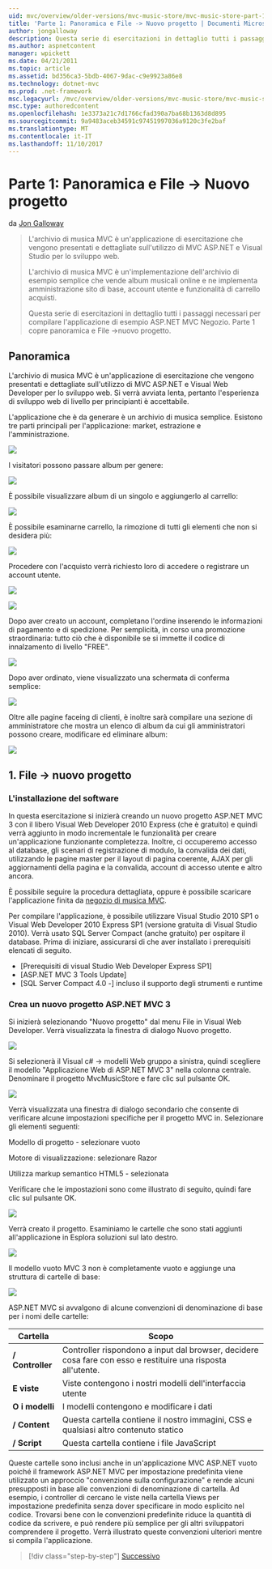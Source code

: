 ```yaml
---
uid: mvc/overview/older-versions/mvc-music-store/mvc-music-store-part-1
title: 'Parte 1: Panoramica e File -> Nuovo progetto | Documenti Microsoft'
author: jongalloway
description: Questa serie di esercitazioni in dettaglio tutti i passaggi necessari per compilare l'applicazione di esempio ASP.NET MVC Negozio. Viene illustrato come parte 1 Panoramica e File -> Nuovo progetto.
ms.author: aspnetcontent
manager: wpickett
ms.date: 04/21/2011
ms.topic: article
ms.assetid: bd356ca3-5bdb-4067-9dac-c9e9923a86e8
ms.technology: dotnet-mvc
ms.prod: .net-framework
msc.legacyurl: /mvc/overview/older-versions/mvc-music-store/mvc-music-store-part-1
msc.type: authoredcontent
ms.openlocfilehash: 1e3373a21c7d1766cfad390a7ba68b1363d8d895
ms.sourcegitcommit: 9a9483aceb34591c97451997036a9120c3fe2baf
ms.translationtype: MT
ms.contentlocale: it-IT
ms.lasthandoff: 11/10/2017
---
```

<a name="part-1-overview-and-file-new-project"></a>Parte 1: Panoramica e File -> Nuovo progetto
====================
da [Jon Galloway](https://github.com/jongalloway)

> L'archivio di musica MVC è un'applicazione di esercitazione che vengono presentati e dettagliate sull'utilizzo di MVC ASP.NET e Visual Studio per lo sviluppo web.  
>   
> L'archivio di musica MVC è un'implementazione dell'archivio di esempio semplice che vende album musicali online e ne implementa amministrazione sito di base, account utente e funzionalità di carrello acquisti.  
>   
> Questa serie di esercitazioni in dettaglio tutti i passaggi necessari per compilare l'applicazione di esempio ASP.NET MVC Negozio. Parte 1 copre panoramica e File -&gt;nuovo progetto.


## <a name="overview"></a>Panoramica

L'archivio di musica MVC è un'applicazione di esercitazione che vengono presentati e dettagliate sull'utilizzo di MVC ASP.NET e Visual Web Developer per lo sviluppo web. Si verrà avviata lenta, pertanto l'esperienza di sviluppo web di livello per principianti è accettabile.

L'applicazione che è da generare è un archivio di musica semplice. Esistono tre parti principali per l'applicazione: market, estrazione e l'amministrazione.

![](mvc-music-store-part-1/_static/image1.jpg)

I visitatori possono passare album per genere:

![](mvc-music-store-part-1/_static/image2.jpg)

È possibile visualizzare album di un singolo e aggiungerlo al carrello:

![](mvc-music-store-part-1/_static/image3.jpg)

È possibile esaminarne carrello, la rimozione di tutti gli elementi che non si desidera più:

![](mvc-music-store-part-1/_static/image4.jpg)

Procedere con l'acquisto verrà richiesto loro di accedere o registrare un account utente.

![](mvc-music-store-part-1/_static/image1.png)

![](mvc-music-store-part-1/_static/image2.png)

Dopo aver creato un account, completano l'ordine inserendo le informazioni di pagamento e di spedizione. Per semplicità, in corso una promozione straordinaria: tutto ciò che è disponibile se si immette il codice di innalzamento di livello "FREE".

![](mvc-music-store-part-1/_static/image5.jpg)

Dopo aver ordinato, viene visualizzato una schermata di conferma semplice:

![](mvc-music-store-part-1/_static/image6.jpg)

Oltre alle pagine faceing di clienti, è inoltre sarà compilare una sezione di amministratore che mostra un elenco di album da cui gli amministratori possono creare, modificare ed eliminare album:

![](mvc-music-store-part-1/_static/image7.jpg)

## <a name="1-file--gt-new-project"></a>1. File -&gt; nuovo progetto

### <a name="installing-the-software"></a>L'installazione del software

In questa esercitazione si inizierà creando un nuovo progetto ASP.NET MVC 3 con il libero Visual Web Developer 2010 Express (che è gratuito) e quindi verrà aggiunto in modo incrementale le funzionalità per creare un'applicazione funzionante completezza. Inoltre, ci occuperemo accesso al database, gli scenari di registrazione di modulo, la convalida dei dati, utilizzando le pagine master per il layout di pagina coerente, AJAX per gli aggiornamenti della pagina e la convalida, account di accesso utente e altro ancora.

È possibile seguire la procedura dettagliata, oppure è possibile scaricare l'applicazione finita da [negozio di musica MVC](https://github.com/evilDave/MVC-Music-Store).

Per compilare l'applicazione, è possibile utilizzare Visual Studio 2010 SP1 o Visual Web Developer 2010 Express SP1 (versione gratuita di Visual Studio 2010). Verrà usato SQL Server Compact (anche gratuito) per ospitare il database. Prima di iniziare, assicurarsi di che aver installato i prerequisiti elencati di seguito.


- [Prerequisiti di visual Studio Web Developer Express SP1]
- [ASP.NET MVC 3 Tools Update]
- [SQL Server Compact 4.0 -] incluso il supporto degli strumenti e runtime


### <a name="creating-a-new-aspnet-mvc-3-project"></a>Crea un nuovo progetto ASP.NET MVC 3

Si inizierà selezionando "Nuovo progetto" dal menu File in Visual Web Developer. Verrà visualizzata la finestra di dialogo Nuovo progetto.

![](mvc-music-store-part-1/_static/image5.png)

Si selezionerà il Visual c# -&gt; modelli Web gruppo a sinistra, quindi scegliere il modello "Applicazione Web di ASP.NET MVC 3" nella colonna centrale. Denominare il progetto MvcMusicStore e fare clic sul pulsante OK.

![](mvc-music-store-part-1/_static/image8.jpg)

Verrà visualizzata una finestra di dialogo secondario che consente di verificare alcune impostazioni specifiche per il progetto MVC in. Selezionare gli elementi seguenti:

Modello di progetto - selezionare vuoto

Motore di visualizzazione: selezionare Razor

Utilizza markup semantico HTML5 - selezionata

Verificare che le impostazioni sono come illustrato di seguito, quindi fare clic sul pulsante OK.

![](mvc-music-store-part-1/_static/image9.jpg)

Verrà creato il progetto. Esaminiamo le cartelle che sono stati aggiunti all'applicazione in Esplora soluzioni sul lato destro.

![](mvc-music-store-part-1/_static/image10.jpg)

Il modello vuoto MVC 3 non è completamente vuoto e aggiunge una struttura di cartelle di base:

![](mvc-music-store-part-1/_static/image6.png)

ASP.NET MVC si avvalgono di alcune convenzioni di denominazione di base per i nomi delle cartelle:

| **Cartella** | **Scopo** |
| --- | --- |
| **/ Controller** | Controller rispondono a input dal browser, decidere cosa fare con esso e restituire una risposta all'utente. |
| **E viste** | Viste contengono i nostri modelli dell'interfaccia utente |
| **O i modelli** | I modelli contengono e modificare i dati |
| **/ Content** | Questa cartella contiene il nostro immagini, CSS e qualsiasi altro contenuto statico |
| **/ Script** | Questa cartella contiene i file JavaScript |

Queste cartelle sono inclusi anche in un'applicazione MVC ASP.NET vuoto poiché il framework ASP.NET MVC per impostazione predefinita viene utilizzato un approccio "convenzione sulla configurazione" e rende alcuni presupposti in base alle convenzioni di denominazione di cartella. Ad esempio, i controller di cercano le viste nella cartella Views per impostazione predefinita senza dover specificare in modo esplicito nel codice. Trovarsi bene con le convenzioni predefinite riduce la quantità di codice da scrivere, e può rendere più semplice per gli altri sviluppatori comprendere il progetto. Verrà illustrato queste convenzioni ulteriori mentre si compila l'applicazione.

>[!div class="step-by-step"]
[Successivo](mvc-music-store-part-2.md)
